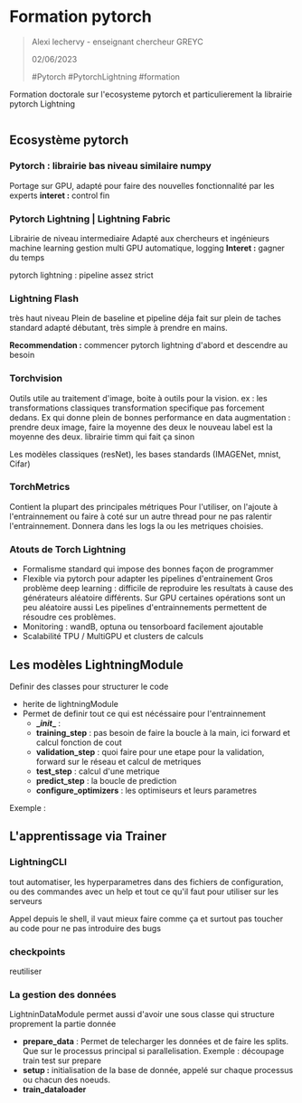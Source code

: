 # Formation pytorch
>Alexi lechervy - enseignant chercheur GREYC
> 
>02/06/2023
> 
> #Pytorch  #PytorchLightning #formation 

Formation doctorale sur l'ecosysteme pytorch et particulierement la librairie pytorch Lightning

```toc
```

## Ecosystème pytorch

### Pytorch : librairie bas niveau similaire numpy
Portage sur GPU, adapté pour faire des nouvelles fonctionnalité par les experts
**interet :** control fin

### Pytorch Lightning | Lightning Fabric 
Librairie de niveau intermediaire 
Adapté aux chercheurs et ingénieurs machine learning
gestion multi GPU automatique, logging
**Interet :** gagner du temps

pytorch lightning : pipeline assez strict

### Lightning Flash
très haut niveau
Plein de baseline et pipeline déja fait sur plein de taches standard
adapté débutant, très simple à prendre en mains.

**Recommendation :** commencer pytorch lightning d'abord et descendre au besoin

### Torchvision
Outils utile au traitement d'image, boite à outils pour la vision.
ex : les transformations classiques
transformation specifique pas forcement dedans. Ex qui donne plein de bonnes performance en data augmentation : prendre deux image, faire la moyenne des deux le nouveau label est la moyenne des deux. librairie timm qui fait ça sinon

Les modèles classiques (resNet), les bases standards (IMAGENet, mnist, Cifar)

### TorchMetrics
Contient la plupart des principales métriques
Pour l'utiliser, on l'ajoute à l'entrainnement ou faire à coté sur un autre thread pour ne pas ralentir l'entrainnement. Donnera dans les logs la ou les metriques choisies.

### Atouts de Torch Lightning
- Formalisme standard qui impose des bonnes façon de programmer
- Flexible via pytorch pour adapter les pipelines d'entrainement
Gros problème deep learning : difficile de reproduire les resultats à cause des générateurs aléatoire différents. Sur GPU certaines opérations sont un peu aléatoire aussi
Les pipelines d'entrainnements permettent de résoudre ces problèmes.
- Monitoring : wandB, optuna ou tensorboard facilement ajoutable
- Scalabilité TPU / MultiGPU et clusters de calculs

## Les modèles LightningModule
Definir des classes pour structurer le code
- herite de lightningModule
- Permet de definir tout ce qui est nécéssaire pour l'entrainnement
	- **\__init__** : 
	- **training_step** : pas besoin de faire la boucle à la main, ici forward et calcul fonction de cout
	- **validation_step** : quoi faire pour une etape pour la validation, forward sur le réseau et calcul de metriques
	- **test_step** : calcul d'une metrique
	- **predict_step** : la boucle de prediction
	- **configure_optimizers** : les optimiseurs et leurs parametres

Exemple : 


## L'apprentissage via Trainer


### LightningCLI
tout automatiser, les hyperparametres dans des fichiers de configuration, ou des commandes avec un help et tout ce qu'il faut pour utiliser sur les serveurs

Appel depuis le shell, il vaut mieux faire comme ça et surtout pas toucher au code pour ne pas introduire des bugs

### checkpoints
reutiliser

### La gestion des données
LightninDataModule permet aussi d'avoir une sous classe qui structure proprement la partie donnée

- **prepare_data** : Permet de telecharger les données et de faire les splits. Que sur le processus principal si parallelisation. Exemple : découpage train test sur prepare 
- **setup :** initialisation de la base de donnée, appelé sur chaque processus ou chacun des noeuds. 
- **train_dataloader**